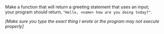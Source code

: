 Make a function that will return a greeting statement that uses an input; your program should return, `"Hello, <name> how are you doing today?"`.

*[Make sure you type the exact thing I wrote or the program may not execute properly]*
